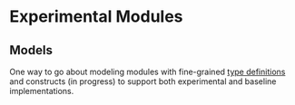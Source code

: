 # Experimental Modules

## Models

One way to go about modeling modules with fine-grained [type definitions][modules-models-types] and constructs (in progress) to support both experimental and baseline implementations.


[modules-models-types]: ./types "Fine-grained type definitions for module models."
